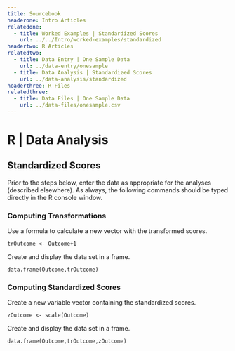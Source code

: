 ```yaml
---
title: Sourcebook
headerone: Intro Articles
relatedone:
  - title: Worked Examples | Standardized Scores
    url: ../../Intro/worked-examples/standardized
headertwo: R Articles
relatedtwo:
  - title: Data Entry | One Sample Data
    url: ../data-entry/onesample
  - title: Data Analysis | Standardized Scores
    url: ../data-analysis/standardized
headerthree: R Files
relatedthree:
  - title: Data Files | One Sample Data
    url: ../data-files/onesample.csv
---
```


# R | Data Analysis

## Standardized Scores

Prior to the steps below, enter the data as appropriate for the analyses (described elsewhere). As always, the following commands should be typed directly in the R console window.

### Computing Transformations

Use a formula to calculate a new vector with the transformed scores. 

```{r}
trOutcome <- Outcome+1
```

Create and display the data set in a frame.

```{r}
data.frame(Outcome,trOutcome)
```

### Computing Standardized Scores

Create a new variable vector containing the standardized scores.

```{r}
zOutcome <- scale(Outcome)
```

Create and display the data set in a frame.

```{r}
data.frame(Outcome,trOutcome,zOutcome)
```
